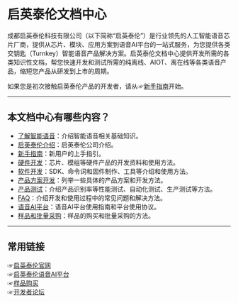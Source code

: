 # 启英泰伦文档中心

成都启英泰伦科技有限公司（以下简称“启英泰伦”）是行业领先的人工智能语音芯片厂商，提供从芯片、模块、应用方案到语音AI平台的一站式服务，为您提供各类交钥匙（Turnkey）智能语音产品解决方案。启英泰伦文档中心提供开发所需的各类知识性文档，帮您快速开发和测试所需的纯离线、AIOT、离在线等各类语音产品，缩短您产品从研发到上市的周期。

如果您是初次接触启英泰伦产品的开发者，请从☞[新手指南](新手指南.md)开始。

***

## 本文档中心有哪些内容？

* [了解智能语音](了解智能语音.md)：介绍智能语音相关基础知识。
* [启英泰伦介绍](启英泰伦介绍.md)：启英泰伦公司介绍。
* [新手指南](新手指南.md)：新用户的上手指引。
* [硬件开发](硬件开发/硬件选型指南.md)：芯片、模组等硬件产品的开发资料和使用方法。
* [软件开发](软件开发/使用说明.md)：SDK、命令词和固件制作、工具等介绍和使用方法。
* [产品方案开发](产品方案开发/离线产品方案.md)：列举一些具体的产品方案和开发方法。
* [产品测试](产品测试/测试设备和工具.md)：介绍产品识别率等性能测试、自动化测试、生产测试等方法。
* [FAQ](FAQ/使用说明.md)：介绍开发和使用过程中的常见问题和解决方法。
* [语音AI平台](语音AI平台/语音AI平台使用指南.md)：语音AI平台使用指南和平台使用协议。
* [样品和批量采购](样品和批量采购.md)：样品的购买和批量采购的方法。

***
  
## 常用链接

☞[启英泰伦官网](http://www.chipintelli.com)  
☞[启英泰伦语音AI平台](https://platform.chipintelli.com)  
☞[样品购买](http://www.chipintelli.com/mall)  
☞[开发者论坛](https://bbs.chipintelli.com/) 